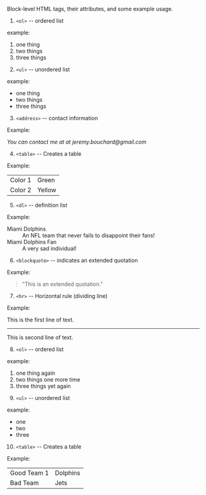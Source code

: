 Block-level HTML tags, their attributes, and some example usage.

1. `<ol>` -- ordered list

example:
<ol>
  <li>one thing</li>
  <li>two things</li>
  <li>three things</li>
</ol>

2. `<ul>` -- unordered list

example:

<ul>
  <li>one thing</li>
  <li>two things</li>
  <li>three things</li>
</ul>

3. `<address>` -- contact information

Example:

<address>
    You can contact me at at jeremy.bouchard@gmail.com <br>
</address>

4. `<table>` -- Creates a table

Example:

<table>
  <tr>
    <td>Color 1</td>
    <td>Green</td>
  </tr>
  <tr>
    <td>Color 2</td>
    <td>Yellow</td>
  </tr>
</table>

5. `<dl>` -- definition list

Example:

<dl>
  <dt>Miami Dolphins</dt>
  <dd>An NFL team that never fails to disappoint their fans!</dd>
  <dt>Miami Dolphins Fan</dt>
  <dd>A very sad individual!</dd>
</dl>

6. `<blockquote>` -- indicates an extended quotation

Example:

<blockquote>
  <p>"This is an extended quotation."</p>
</blockquote>

7. `<hr>` -- Horizontal rule (dividing line)

Example:

<p>This is the first line of text.</p>

<hr>

<p>This is second line of text.</p>

8. `<ol>` -- ordered list

example:
<ol>
  <li>one thing again</li>
  <li>two things one more time</li>
  <li>three things yet again</li>
</ol>

9. `<ul>` -- unordered list

example:

<ul>
  <li>one</li>
  <li>two</li>
  <li>three</li>
</ul>

10. `<table>` -- Creates a table

Example:

<table>
  <tr>
    <td>Good Team 1</td>
    <td>Dolphins</td>
  </tr>
  <tr>
    <td>Bad Team</td>
    <td>Jets</td>
  </tr>
</table>
